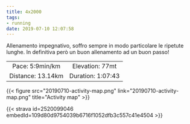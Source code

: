 ```yaml
---
title: 4x2000
tags:
- running
date: 2019-07-10 12:07:58
---
```

Allenamento impegnativo, soffro sempre in modo particolare le ripetute lunghe. In definitiva però un buon allenamento ad un buon passo!

| | |
| :-: | :-: |
| Pace: 5:9min/km | Elevation: 77mt |
| Distance: 13.14km | Duration: 1:07:43 |



{{< figure src="20190710-activity-map.png" link="20190710-activity-map.png" title="Activity map" >}}


{{< strava id=2520099046 embedId=109d80d9754039b6716f1052dfb3c557c41e4504 >}}
